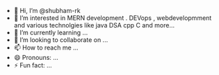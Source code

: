 - 👋 Hi, I’m @shubham-rk
- 👀 I’m interested in MERN development . DEVops , webdevelopmment and various technolgies like java DSA cpp C and more...
- 🌱 I’m currently learning ...
- 💞️ I’m looking to collaborate on ...
- 📫 How to reach me ...
- 😄 Pronouns: ...
- ⚡ Fun fact: ...

<!---
shubham-rk/shubham-rk is a ✨ special ✨ repository because its `README.md` (this file) appears on your GitHub profile.
You can click the Preview link to take a look at your changes.
--->
